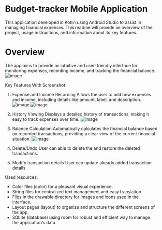 # Budget-tracker Mobile Application
This application developed in Kotlin using Android Studio to assist in managing financial expenses. 
This readme will provide an overview of the project, usage instructions, and information about its key features.

# Overview
The app aims to provide an intuitive and user-friendly interface for monitoring expenses, recording income, and tracking the financial balance.
![image](https://github.com/user-attachments/assets/a244b65b-5a4a-4ffa-b236-24f77c9696f3)

 
Key Features With Screenshot

1.	Expense and Income Recording
        Allows the user to add new expenses and income, including details like amount, label, and description.
  	![image](https://github.com/user-attachments/assets/e7d7a0be-0770-49c7-b574-2b79284bfb27)
  	![image](https://github.com/user-attachments/assets/1ca80bee-e147-47f2-a657-be9f91518dc1)

2.	History Viewing
        Displays a detailed history of transactions, making it easy to track expenses over time.
  	![image](https://github.com/user-attachments/assets/5ee58d5c-47ed-456d-bd00-334b628271f8)
3.	Balance Calculation
        Automatically calculates the financial balance based on recorded transactions, providing a clear view of the current financial situation.
        ![image](https://github.com/user-attachments/assets/39914502-7dcc-4f86-b561-09e938920879)

5.	Delete/Undo
        User can able to delete the and restore the deleted transactions.

6.	Modify transaction details
        User can update already added transaction details.


 Used resources:
 - Color files (color) for a pleasant visual experience.
 - String files for centralized text management and easy translation.
 - Files in the drawable directory for images and icons used in the interface.
 - Layout pages (layout) to organize and structure the different screens of the app.
 - SQLite (database) using room for robust and efficient way to manage the application's data.

	

